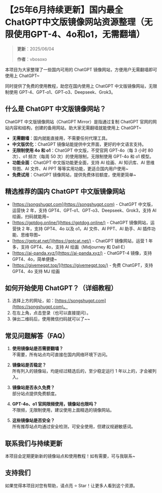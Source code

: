 # 【25年6月持续更新】国内最全 ChatGPT中文版镜像网站资源整理（无限使用GPT-4、4o和o1，无需翻墙）

> **更新**：2025/06/04
> 
> **作者**：vbosoxo

本项目为大家整理了一些国内可用的 ChatGPT 镜像网站，方便用户无需翻墙即可使用上 ChatGPT~

同时提供了免费的使用教程，助您在国内使用上 ChatGPT 中文版镜像网站，无限制使用 GPT-4、GPT-o1、GPT-o3、Deepseek、Grok3。

## 什么是 ChatGPT 中文版镜像网站？

ChatGPT 中文版镜像网站（ChatGPT Mirror）是指通过复制 ChatGPT 官网的网站内容和结构，创建的备用网站，助大家无需翻墙就能使用上 ChatGPT~

- **无需翻墙**：国内就能直接用，不需要任何代理工具。
- **中文版优化**：ChatGPT 镜像站能提供中文界面，更好的中文语言支持。
- **无限制使用 4o 和 o1**：ChatGPT 中文版，不受官网 GPT-4o（每 3 小时 80 次）、o1 频次（每周 50 次）的使用限制，无限制使用 GPT-4o 和 o1 模型。
- **功能全面**：ChatGPT 中文版功能更全面，支持 AI 绘画、AI 知识库、AI 思维导图、AI 文件、AI PPT 等等实用功能，更适合国内用户使用~
- **免费试用**：ChatGPT 镜像网站，提供免费体验额度，使用更简单~

## 精选推荐的国内 ChatGPT 中文版镜像网站

- [https://songshugpt.com](https://songshugpt.com) - ChatGPT 中文版，运营快 2 年，支持 GPT4、GPT-o1、GPT-o3、Deepseek、Grok3，支持 AI 绘画，扫码就能用~
- [https://gptdog.online/](https://gptdog.online/) - ChatGPT 镜像网站，运营快 2 年，支持 GPT4、4o 以及 o1，AI 文件、AI PPT、AI 助手、AI 插件功能、思维导图~
- [https://gptcat.net/](https://gptcat.net/) - ChatGPT 镜像网站，运营 1 年多，支持 GPT4、4o，支持 AI 绘画（Midjourney 和 Dall·E）
- [https://ai-panda.xyz/](https://ai-panda.xyz/) - ChatGPT-4 镜像，支持 GPT4、4o，简单便捷~
- [https://givemegpt.top/](https://givemegpt.top/) - 免费 ChatGPT，支持 GPT4、4o 支持 MJ 绘画

## 如何开始使用 ChatGPT？（详细教程）

1. 选择上方的网址，如：[https://songshugpt.com](https://songshugpt.com)。
2. 在左上角，点击登录（也可以直接提问）。
3. 弹出二维码后，使用微信扫码就可以了~~

## 常见问题解答（FAQ）

1. **使用镜像站是否需要翻墙？**  
   不需要，所有站点均可直接在国内网络环境下访问。

2. **镜像站是否稳定？**  
   所有列入的镜像站，均是经过精选后的，至少稳定运行 1 年以上的，才会被列入。

3. **镜像站是否永久免费？**  
   部分站点提供免费额度。

4. **GPT-4o、o1 官网限频使用，镜像站也限吗？**  
   不限频，无限制使用，建议使用上面精选的镜像网站。

5. **这些镜像站是否安全？**  
   所有推荐站点均通过安全检测，可安全使用，但建议规避敏感词。

## 联系我们与持续更新

本项目会定期更新新的镜像站点和使用教程！如有需要，可与我联系~

## 支持我们

如果觉得本项目对您有帮助，请点亮 ⭐ Star！让更多人看到这个资源。
